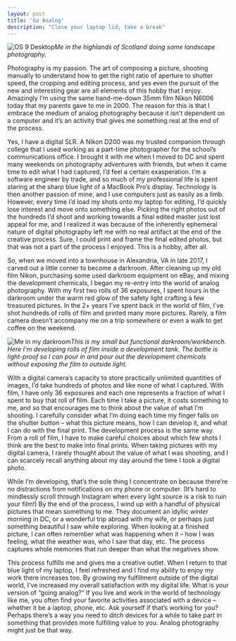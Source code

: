 ```yaml
---
layout: post
title: 'Go Analog'
description: "Close your laptop lid; take a break"
---
```


![OS 9 Desktop](/images/scotland.jpg)*Me in the highlands of Scotland doing some landscape photography.*

Photography is my passion. The art of composing a picture, shooting manually to understand how to get the right ratio of aperture to shutter speed, the cropping and editing process, and yes even the pursuit of the new and interesting gear are all elements of this hobby that I enjoy. Amazingly I’m using the same hand-me-down 35mm film Nikon N6006 today that my parents gave to me in 2000. The reason for this is that I embrace the medium of analog photography because it isn’t dependent on a computer and it’s an activity that gives me something real at the end of the process.

Yes, I have a digital SLR. A Nikon D200 was my trusted companion through college that I used working as a part-time photographer for the school’s communications office. I brought it with me when I moved to DC and spent many weekends on photography adventures with friends, but when it came time to edit what I had captured, I’d feel a certain exasperation. I’m a software engineer by trade, and so much of my professional life is spent staring at the sharp blue light of a MacBook Pro’s display. Technology is then another passion of mine, and I use computers just as easily as a limb. However, every time I’d load my shots onto my laptop for editing, I’d quickly lose interest and move onto something else. Picking the right photos out of the hundreds I’d shoot and working towards a final edited master just lost appeal for me, and I realized it was because of the inherently ephemeral nature of digital photography left me with no real artifact at the end of the creative process. Sure, I could print and frame the final edited photos, but that was not a part of the process I enjoyed. This is a hobby, after all.

So, when we moved into a townhouse in Alexandria, VA in late 2017, I carved out a little corner to become a darkroom. After cleaning up my old film Nikon, purchasing some used darkroom equipment on eBay, and mixing the development chemicals, I began my re-entry into the world of analog photography. With my first two rolls of 36 exposures, I spent hours in the darkroom under the warm red glow of the safety light crafting a few treasured pictures. In the 2+ years I’ve spent back in the world of film, I’ve shot hundreds of rolls of film and printed many more pictures. Rarely, a film camera doesn’t accompany me on a trip somewhere or even a walk to get coffee on the weekend.

![Me in my darkroom](/images/darkroom.jpg)*This is my small but functional darkroom/workbench. Here I'm developing rolls of film inside a development tank. The bottle is light-proof so I can pour in and pour out the development chemicals without exposing the film to outside light.*

With a digital camera’s capacity to store practically unlimited quantities of images, I’d take hundreds of photos and like none of what I captured. With film, I have only 36 exposures and each one represents a fraction of what I spent to buy that roll of film. Each time I take a picture, it costs something to me, and so that encourages me to think about the value of what I’m shooting. I carefully consider what I’m doing each time my finger falls on the shutter button – what this picture means, how I can develop it, and what I can do with the final print. The development process is the same way. From a roll of film, I have to make careful choices about which few shots I think are the best to make into final prints. When taking pictures with my digital camera, I rarely thought about the value of what I was shooting, and I can scarcely recall anything about my day around the time I took a digital photo.

While I’m developing, that’s the sole thing I concentrate on because there’re no distractions from notifications on my phone or computer. (It’s hard to mindlessly scroll through Instagram when every light source is a risk to ruin your film!) By the end of the process, I wind up with a handful of physical pictures that mean something to me. They document an idyllic winter morning in DC, or a wonderful trip abroad with my wife, or perhaps just something beautiful I saw while exploring. When looking at a finished picture, I can often remember what was happening when it – how I was feeling, what the weather was, who I saw that day, etc. The process captures whole memories that run deeper than what the negatives show.

This process fulfills me and gives me a creative outlet. When I return to that blue light of my laptop, I feel refreshed and I find my ability to enjoy my work there increases too. By growing my fulfillment outside of the digital world, I’ve increased my overall satisfaction with my digital life. What is your version of “going analog?” If you live and work in the world of technology like me, you often find your favorite activities associated with a device – whether it be a laptop, phone, etc. Ask yourself if that’s working for you? Perhaps there’s a way you need to ditch devices for a while to take part in something that provides more fulfilling value to you. Analog photography might just be that way.
